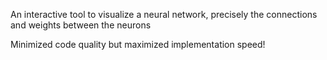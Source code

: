 An interactive tool to visualize a neural network, precisely the connections and weights between the neurons

Minimized code quality but maximized implementation speed!